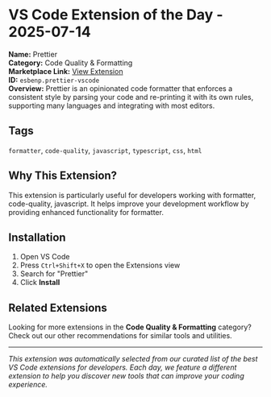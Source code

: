 # VS Code Extension of the Day - 2025-07-14

**Name:** Prettier  
**Category:** Code Quality & Formatting  
**Marketplace Link:** [View Extension](https://marketplace.visualstudio.com/items?itemName=esbenp.prettier-vscode)  
**ID:** `esbenp.prettier-vscode`  
**Overview:** Prettier is an opinionated code formatter that enforces a consistent style by parsing your code and re-printing it with its own rules, supporting many languages and integrating with most editors.  


## Tags
`formatter`, `code-quality`, `javascript`, `typescript`, `css`, `html`

## Why This Extension?

This extension is particularly useful for developers working with formatter, code-quality, javascript. It helps improve your development workflow by providing enhanced functionality for formatter.

## Installation

1. Open VS Code
2. Press `Ctrl+Shift+X` to open the Extensions view
3. Search for "Prettier"
4. Click **Install**

## Related Extensions

Looking for more extensions in the **Code Quality & Formatting** category? Check out our other recommendations for similar tools and utilities.

---

*This extension was automatically selected from our curated list of the best VS Code extensions for developers. Each day, we feature a different extension to help you discover new tools that can improve your coding experience.*
